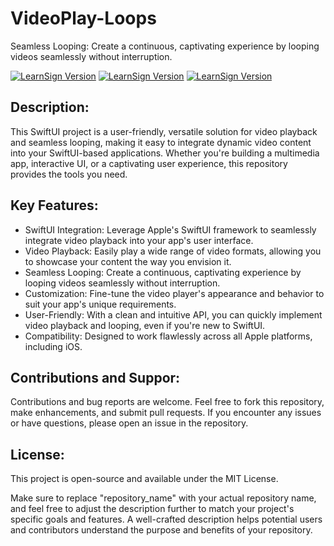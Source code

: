 # VideoPlay-Loops
Seamless Looping: Create a continuous, captivating experience by looping videos seamlessly without interruption.

[![LearnSign Version](https://img.shields.io/badge/Xcode-15-blue.svg)](https://your-project-url) [![LearnSign Version](https://img.shields.io/badge/Build-Swift-orange.svg)](https://your-project-url) [![LearnSign Version](https://img.shields.io/badge/Build-SwiftUI-blue.svg)](https://your-project-url)

## Description:
This SwiftUI project is a user-friendly, versatile solution for video playback and seamless looping, making it easy to integrate dynamic video content into your SwiftUI-based applications. Whether you're building a multimedia app, interactive UI, or a captivating user experience, this repository provides the tools you need.

## Key Features:
- SwiftUI Integration: Leverage Apple's SwiftUI framework to seamlessly integrate video playback into your app's user interface.
- Video Playback: Easily play a wide range of video formats, allowing you to showcase your content the way you envision it.
- Seamless Looping: Create a continuous, captivating experience by looping videos seamlessly without interruption.
- Customization: Fine-tune the video player's appearance and behavior to suit your app's unique requirements.
- User-Friendly: With a clean and intuitive API, you can quickly implement video playback and looping, even if you're new to SwiftUI.
- Compatibility: Designed to work flawlessly across all Apple platforms, including iOS.

 ## Contributions and Suppor:
 Contributions and bug reports are welcome. Feel free to fork this repository, make enhancements, and submit pull requests. If you encounter any issues or have questions, please open an issue in the repository.

  ## License:
  This project is open-source and available under the MIT License.

Make sure to replace "repository_name" with your actual repository name, and feel free to adjust the description further to match your project's specific goals and features. A well-crafted description helps potential users and contributors understand the purpose and benefits of your repository.
